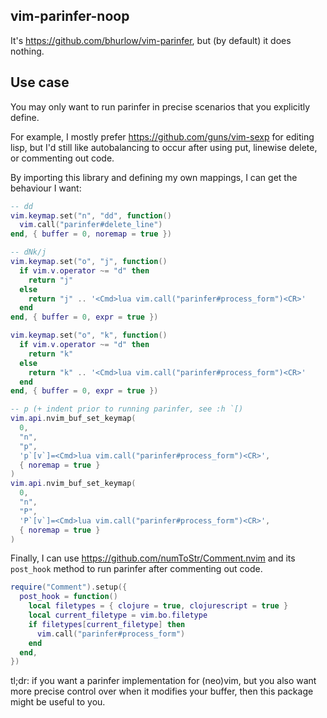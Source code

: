 ## vim-parinfer-noop

It's https://github.com/bhurlow/vim-parinfer, but (by default) it does nothing.

## Use case

You may only want to run parinfer in precise scenarios that you explicitly define.

For example, I mostly prefer https://github.com/guns/vim-sexp for editing lisp, but I'd still like autobalancing to occur after using put, linewise delete, or commenting out code.

By importing this library and defining my own mappings, I can get the behaviour I want:
```lua
-- dd
vim.keymap.set("n", "dd", function()
  vim.call("parinfer#delete_line")
end, { buffer = 0, noremap = true })

-- dNk/j
vim.keymap.set("o", "j", function()
  if vim.v.operator ~= "d" then
    return "j"
  else
    return "j" .. '<Cmd>lua vim.call("parinfer#process_form")<CR>'
  end
end, { buffer = 0, expr = true })

vim.keymap.set("o", "k", function()
  if vim.v.operator ~= "d" then
    return "k"
  else
    return "k" .. '<Cmd>lua vim.call("parinfer#process_form")<CR>'
  end
end, { buffer = 0, expr = true })

-- p (+ indent prior to running parinfer, see :h `[)
vim.api.nvim_buf_set_keymap(
  0,
  "n",
  "p",
  'p`[v`]=<Cmd>lua vim.call("parinfer#process_form")<CR>',
  { noremap = true }
)
vim.api.nvim_buf_set_keymap(
  0,
  "n",
  "P",
  'P`[v`]=<Cmd>lua vim.call("parinfer#process_form")<CR>',
  { noremap = true }
)
```
Finally, I can use https://github.com/numToStr/Comment.nvim and its `post_hook` method to run parinfer after commenting out code.
```lua
require("Comment").setup({
  post_hook = function()
    local filetypes = { clojure = true, clojurescript = true }
    local current_filetype = vim.bo.filetype
    if filetypes[current_filetype] then
      vim.call("parinfer#process_form")
    end
  end,
})
```

tl;dr: if you want a parinfer implementation for (neo)vim, but you also want more precise control over when it modifies your buffer, then this package might be useful to you.
